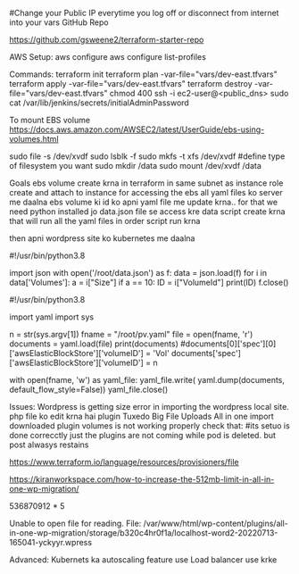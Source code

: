 #Change your Public IP everytime you log off or disconnect from internet into your vars
GitHub Repo

https://github.com/gsweene2/terraform-starter-repo

AWS Setup:
aws configure
aws configure list-profiles

Commands:
terraform init
terraform plan -var-file="vars/dev-east.tfvars"
terraform apply -var-file="vars/dev-east.tfvars"
terraform destroy -var-file="vars/dev-east.tfvars"
chmod 400 <keypair>
ssh -i <keypair> ec2-user@<public_dns>
sudo cat /var/lib/jenkins/secrets/initialAdminPassword

To mount EBS volume
https://docs.aws.amazon.com/AWSEC2/latest/UserGuide/ebs-using-volumes.html

sudo file -s /dev/xvdf
sudo lsblk -f
sudo mkfs -t xfs /dev/xvdf    #define type of filesystem you want
sudo mkdir /data
sudo mount /dev/xvdf /data




Goals
ebs volume create krna in terraform in same subnet as instance
role create and attach to instance for accessing the ebs 
all yaml files ko server me daalna
ebs volume ki id ko apni yaml file me update krna.. for that we need python installed jo data.json file se access kre data
script create krna that will run all the yaml files in order
script run krna


then apni wordpress site ko kubernetes me daalna


#!/usr/bin/python3.8

import json
with open('/root/data.json') as f:
        data = json.load(f)
        for i in data['Volumes']:
          a = i["Size"]
          if a == 10:
            ID = i["VolumeId"]
            print(ID)
f.close()



#!/usr/bin/python3.8

import yaml
import sys

n = str(sys.argv[1])
fname = "/root/pv.yaml"
file = open(fname, 'r')
documents = yaml.load(file)
print(documents)
#documents[0]['spec'][0]['awsElasticBlockStore']['volumeID'] = 'Vol'
documents['spec']['awsElasticBlockStore']['volumeID'] = n

with open(fname, 'w') as yaml_file:
    yaml_file.write( yaml.dump(documents, default_flow_style=False))
yaml_file.close()



Issues:
Wordpress is getting size error in importing the wordpress local site. php file ko edit krna hai
plugin
 Tuxedo Big File Uploads 
 All in one 
 import downloaded plugin
volumes is not working properly check that: #its setuo is done correcctly just the plugins are not coming while pod is deleted. but post alwasys restains

https://www.terraform.io/language/resources/provisioners/file

https://kiranworkspace.com/how-to-increase-the-512mb-limit-in-all-in-one-wp-migration/

536870912 * 5


Unable to open file for reading. File: /var/www/html/wp-content/plugins/all-in-one-wp-migration/storage/b320c4hr0f1a/localhost-word2-20220713-165041-yckyyr.wpress



Advanced:
Kubernets ka autoscaling feature use
Load balancer use krke